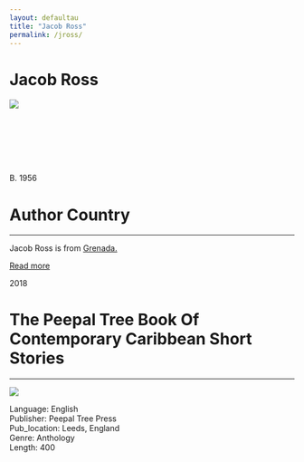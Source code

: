 ```yaml
---
layout: defaultau
title: "Jacob Ross"
permalink: /jross/
---
```

<!-- partial:index.partial.html -->
<div class="content">
     <h1>Jacob Ross</h1>
    <div class="quote">
        <div><img src="http://t2.gstatic.com/licensed-image?q=tbn:ANd9GcS7UgmoQ1i-PNoQ80LvYHIolM3UqNLWwsd_q4BEZeZPT1Kfqdch_G028pdRK83WglqUAnks_LIpaVMkSM8" class="logo"></div>
    </div>
    <div class="timeline">
        <div style="padding-bottom:100px;"></div>
        <div class="block">
             <div class="date right"><p class="right"> B. 1956 </p></div>
            <div class="dot"></div>
            <div class="left first">
            <div class="author_country">
                <h1>Author Country</h1><hr>
          <div class="aclocation">  <p>Jacob Ross is from <a href="{{ site.baseurl }}/27">Grenada.</a></p></div>
              <div class="acreadmore">  <a href="https://en.wikipedia.org/wiki/Jacob_Ross" target="_blank">Read more</a></div>
            </div>
            </div>
        <div class="block">
            <div class="date left"><p class="left">2018</p></div>
            <div class="dot"></div>
            <div class="right">
                <h1>The Peepal Tree Book Of Contemporary Caribbean Short Stories</h1><hr>
                <p><img src="https://m.media-amazon.com/images/I/41P1WNF1MDL._SX326_BO1,204,203,200_.jpg"></p>
                <p>
                Language: English<br/>
                Publisher: Peepal Tree Press<br/>
                Pub_location: Leeds, England<br/>
                Genre: Anthology<br/>
                Length: 400<br/>                   </p>
            </div>
        </div>
  <!-- partial -->
<script src='https://cdnjs.cloudflare.com/ajax/libs/jquery/3.1.1/jquery.min.js'></script><script  src="{{ site.baseurl }}/assets/js/authorscript.js"></script>
